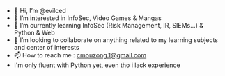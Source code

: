 - 👋 Hi, I’m @evilced
- 👀 I’m interested in InfoSec, Video Games & Mangas 
- 🌱 I’m currently learning InfoSec (Risk Management, IR, SIEMs...) & Python & Web
- 💞️ I’m looking to collaborate on anything related to my learning subjects and center of interests
- 📫 How to reach me : cmouzong.1@gmail.com 
- I'm only fluent with Python yet, even tho i lack experience


<!---
evilced/evilced is a ✨ special ✨ repository because its `README.md` (this file) appears on your GitHub profile.
You can click the Preview link to take a look at your changes.
--->
